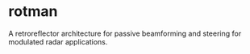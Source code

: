 # rotman
A retroreflector architecture for passive beamforming and steering for modulated radar applications.
